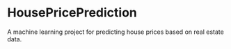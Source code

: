 # HousePricePrediction
A machine learning project for predicting house prices based on real estate data.
